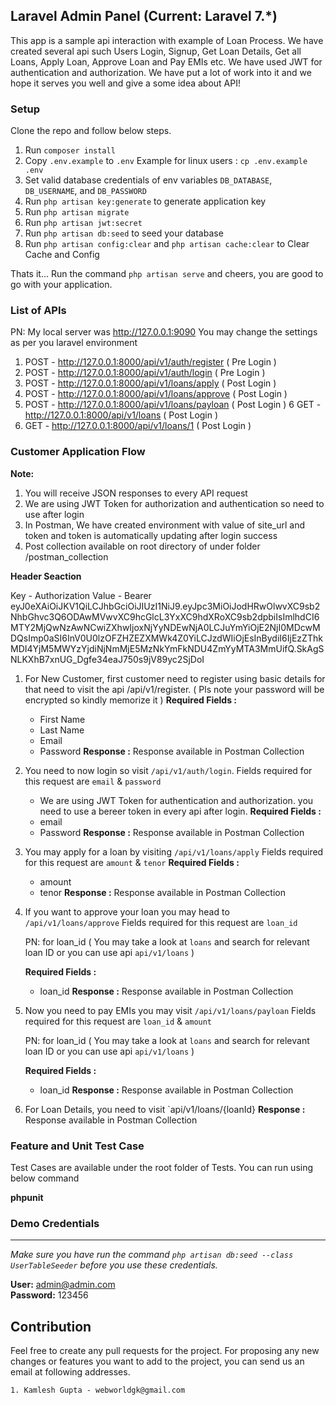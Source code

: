 ## Laravel Admin Panel (Current: Laravel 7.*)

This app is a sample api interaction with example of Loan Process. We have created several api such Users Login, Signup, Get Loan Details, Get all Loans, Apply Loan, Approve Loan and Pay EMIs etc. We have used JWT for authentication and authorization. We have put a lot of work into it and we hope it serves you well and give a some idea about API!
### Setup

Clone the repo and follow below steps.
1. Run `composer install`
2. Copy `.env.example` to `.env` Example for linux users : `cp .env.example .env`
3. Set valid database credentials of env variables `DB_DATABASE`, `DB_USERNAME`, and `DB_PASSWORD`
4. Run `php artisan key:generate` to generate application key
5. Run `php artisan migrate`
6. Run `php artisan jwt:secret`
7. Run `php artisan db:seed` to seed your database
8. Run `php artisan config:clear` and `php artisan cache:clear` to Clear Cache and Config

Thats it... Run the command `php artisan serve` and cheers, you are good to go with your application.

### **List of APIs**

PN: My local server was http://127.0.0.1:9090 You may change the settings as per you laravel environment

1. POST - http://127.0.0.1:8000/api/v1/auth/register ( Pre Login )
2. POST - http://127.0.0.1:8000/api/v1/auth/login ( Pre Login )
3. POST - http://127.0.0.1:8000/api/v1/loans/apply ( Post Login )
4. POST - http://127.0.0.1:8000/api/v1/loans/approve ( Post Login )
5. POST - http://127.0.0.1:8000/api/v1/loans/payloan ( Post Login )
6  GET -  http://127.0.0.1:8000/api/v1/loans ( Post Login )
7. GET -  http://127.0.0.1:8000/api/v1/loans/1 ( Post Login )

### **Customer Application Flow**

**Note:** 
1. You will receive JSON responses to every API request
2. We are using JWT Token for authorization and authentication so need to use after login
3. In Postman, We have created environment with value of site_url and token and token is automatically updating after login success
4. Post collection available on root directory of under folder /postman_collection 

**Header Seaction**

Key - Authorization
Value - Bearer eyJ0eXAiOiJKV1QiLCJhbGciOiJIUzI1NiJ9.eyJpc3MiOiJodHRwOlwvXC9sb2NhbGhvc3Q6ODAwMVwvXC9hcGlcL3YxXC9hdXRoXC9sb2dpbiIsImlhdCI6MTY2MjQwNzAwNCwiZXhwIjoxNjYyNDEwNjA0LCJuYmYiOjE2NjI0MDcwMDQsImp0aSI6InV0U0lzOFZHZEZXMWk4Z0YiLCJzdWIiOjEsInBydiI6IjEzZThkMDI4YjM5MWYzYjdiNjNmMjE5MzNkYmFkNDU4ZmYyMTA3MmUifQ.SkAgSNLKXhB7xnUG_Dgfe34eaJ750s9jV89yc2SjDoI

1. For New Customer, first customer need to register using basic details for that need to visit the api /api/v1/register. ( Pls note your password will be encrypted so kindly memorize it )
    **Required Fields :**
     - First Name
     - Last Name
     - Email
     - Password
    **Response :**
    Response available in Postman Collection

2. You need to now login so visit `/api/v1/auth/login`. Fields required for this request are `email` & `password`
    - We are using JWT Token for authentication and authorization. you need to use a bereer token in every api after login.
     **Required Fields :**
     - email
     - Password
    **Response :**
    Response available in Postman Collection
    
3. You may apply for a loan by visiting `/api/v1/loans/apply` Fields required for this request are `amount` & `tenor`
    **Required Fields :**
     - amount
     - tenor
    **Response :**
    Response available in Postman Collection

4. If you want to approve your loan you may head to `/api/v1/loans/approve` Fields required for this request are `loan_id`

    PN: for loan_id ( You may take a look at `loans` and search for relevant loan ID or you can use api `api/v1/loans`  )

    **Required Fields :**
     - loan_id
    **Response :**
    Response available in Postman Collection

5. Now you need to pay EMIs you may visit `/api/v1/loans/payloan` Fields required for this request are `loan_id` & `amount`

    PN: for loan_id ( You may take a look at `loans` and search for relevant loan ID or you can use api `api/v1/loans`  )

   **Required Fields :**
     - loan_id
    **Response :**
    Response available in Postman Collection

6. For Loan Details, you need to visit `api/v1/loans/{loanId} 
    **Response :**
    Response available in Postman Collection

### Feature and Unit Test Case

Test Cases are available under the root folder of Tests. You can run using below command

**phpunit**

### Demo Credentials
---
*Make sure you have run the command `php artisan db:seed --class UserTableSeeder` before you use these credentials.*

**User:** admin@admin.com\
**Password:** 123456

## Contribution
Feel free to create any pull requests for the project. For proposing any new changes or features you want to add to the project, you can send us an email at following addresses.

    1. Kamlesh Gupta - webworldgk@gmail.com
    




